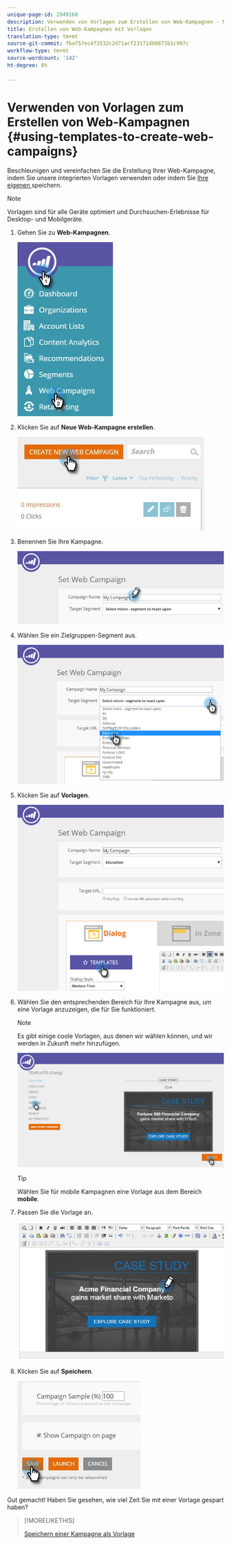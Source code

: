 ```yaml
---
unique-page-id: 2949168
description: Verwenden von Vorlagen zum Erstellen von Web-Kampagnen - Marketing Docs - Produktdokumentation
title: Erstellen von Web-Kampagnen mit Vorlagen
translation-type: tm+mt
source-git-commit: fbaf57ec4f3532c2d71acf23171d60873b1c997c
workflow-type: tm+mt
source-wordcount: '142'
ht-degree: 0%

---
```



# Verwenden von Vorlagen zum Erstellen von Web-Kampagnen {#using-templates-to-create-web-campaigns}

Beschleunigen und vereinfachen Sie die Erstellung Ihrer Web-Kampagne, indem Sie unsere integrierten Vorlagen verwenden oder indem Sie [Ihre eigenen ](save-your-campaign-as-a-template.md) speichern.

>[!NOTE]
>
>Vorlagen sind für alle Geräte optimiert und Durchsuchen-Erlebnisse für Desktop- und Mobilgeräte.

1. Gehen Sie zu **Web-Kampagnen**.

   ![](assets/web-campaigns-hand.jpg)

1. Klicken Sie auf **Neue Web-Kampagne erstellen**.

   ![](assets/create-new-web-campaign-create-hand.jpg)

1. Benennen Sie Ihre Kampagne.

   ![](assets/set-web-campaign-my-campaign-hand.jpg)

1. Wählen Sie ein Zielgruppen-Segment aus.

   ![](assets/set-web-campaign-education.jpg)

1. Klicken Sie auf **Vorlagen**.

   ![](assets/templates.png)

1. Wählen Sie den entsprechenden Bereich für Ihre Kampagne aus, um eine Vorlage anzuzeigen, die für Sie funktioniert.

   >[!NOTE]
   >
   >Es gibt einige coole Vorlagen, aus denen wir wählen können, und wir werden in Zukunft mehr hinzufügen.

   ![](assets/select.png)

   >[!TIP]
   >
   >Wählen Sie für mobile Kampagnen eine Vorlage aus dem Bereich **mobile**.

1. Passen Sie die Vorlage an.

   ![](assets/customize-template.jpg)

1. Klicken Sie auf **Speichern**.

   ![](assets/click-save-hand.jpg)

Gut gemacht! Haben Sie gesehen, wie viel Zeit Sie mit einer Vorlage gespart haben?

>[!MORELIKETHIS]
>
>[Speichern einer Kampagne als Vorlage](/help/marketo/product-docs/web-personalization/using-templates/save-your-campaign-as-a-template.md)

